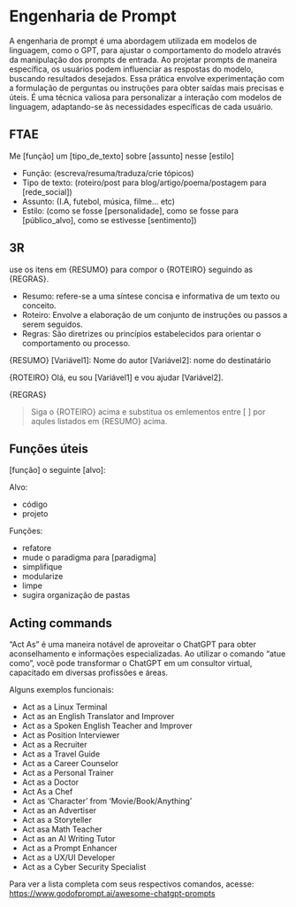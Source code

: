 # Engenharia de Prompt

A engenharia de prompt é uma abordagem utilizada em modelos de linguagem, como o GPT, para ajustar o comportamento do modelo através da manipulação dos prompts de entrada. Ao projetar prompts de maneira específica, os usuários podem influenciar as respostas do modelo, buscando resultados desejados. Essa prática envolve experimentação com a formulação de perguntas ou instruções para obter saídas mais precisas e úteis. É uma técnica valiosa para personalizar a interação com modelos de linguagem, adaptando-se às necessidades específicas de cada usuário.

## FTAE

Me [função] um [tipo_de_texto] sobre [assunto] nesse [estilo]

- Função: (escreva/resuma/traduza/crie tópicos)
- Tipo de texto: (roteiro/post para blog/artigo/poema/postagem para [rede_social])
- Assunto: (I.A, futebol, música, filme... etc)
- Estilo: (como se fosse [personalidade], como se fosse para [público_alvo], como se estivesse [sentimento])

## 3R

use os itens em {RESUMO} para compor o {ROTEIRO} seguindo as {REGRAS}.

- Resumo: refere-se a uma síntese concisa e informativa de um texto ou conceito.
- Roteiro: Envolve a elaboração de um conjunto de instruções ou passos a serem seguidos.
- Regras: São diretrizes ou princípios estabelecidos para orientar o comportamento ou processo.

{RESUMO}
[Variável1]: Nome do autor
[Variável2]: nome do destinatário

{ROTEIRO}
Olá, eu sou [Variável1] e vou ajudar [Variável2].

{REGRAS}
> Siga o {ROTEIRO} acima e substitua os emlementos entre [ ] por aqules listados em {RESUMO} acima.

## Funções úteis

[função] o seguinte [alvo]:

Alvo:

- código
- projeto

Funções:

- refatore
- mude o paradigma para [paradigma]
- simplifique
- modularize
- limpe
- sugira organização de pastas

## Acting commands

“Act As” é uma maneira notável de aproveitar o ChatGPT para obter aconselhamento e informações especializadas. Ao utilizar o comando “atue como”, você pode transformar o ChatGPT em um consultor virtual, capacitado em diversas profissões e áreas.

Alguns exemplos funcionais:

- Act as a Linux Terminal 
- Act as an English Translator and Improver 
- Act as a Spoken English Teacher and Improver
- Act as Position Interviewer
- Act as a Recruiter
- Act as a Travel Guide
- Act as a Career Counselor
- Act as a Personal Trainer 
- Act as a Doctor 
- Act As a Chef 
- Act as ‘Character’ from ‘Movie/Book/Anything’
- Act as an Advertiser
- Act as a Storyteller 
- Act asa Math Teacher 
- Act as an AI Writing Tutor 
- Act as a Prompt Enhancer
- Act as a UX/UI Developer
- Act as a Cyber Security Specialist 

Para ver a lista completa com seus respectivos comandos, acesse: https://www.godofprompt.ai/awesome-chatgpt-prompts
